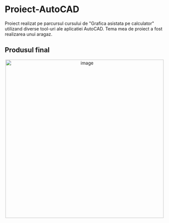 # Proiect-AutoCAD

Proiect realizat pe parcursul cursului de "Grafica asistata pe calculator" utilizand diverse tool-uri ale aplicatiei AutoCAD. 
Tema mea de proiect a fost realizarea unui aragaz.

<h2>Produsul final</h2>

<div align="center">  
  <img width="500" alt="image" src="https://github.com/nicoletaiova25/Proiect-AutoCAD/assets/148574222/3421262a-78f2-4eb8-b37c-31217c366ce6)">
</div>
